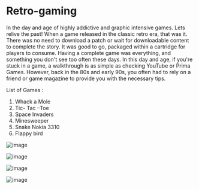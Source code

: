 # Retro-gaming
In the day and age of highly addictive and graphic intensive games. Lets relive the past!
When a game released in the classic retro era, that was it. There was no need to download a patch or wait for downloadable content to complete the story.
It was good to go, packaged within a cartridge for players to consume. Having a complete game was everything, and something you don't see too often these days.
In this day and age, if you're stuck in a game, a walkthrough is as simple as checking YouTube or Prima Games. However, back in the 80s and early 90s, you often had to rely on a friend or game magazine to provide you with the necessary tips.

List of Games :

1. Whack a Mole  
2. Tic- Tac –Toe  
3. Space Invaders  
4. Minesweeper
5. Snake Nokia 3310
6. Flappy bird

![image](https://user-images.githubusercontent.com/88978764/140696489-e99c9d8f-88e8-4c51-a04c-3a5146de7b38.png)

![image](https://user-images.githubusercontent.com/88978764/140696731-65364695-5162-4896-b3c7-70f2073f9af7.png)

![image](https://user-images.githubusercontent.com/88978764/140696892-5a08bbef-dd5e-4e0a-89c6-3e0a5b1626b2.png)

![image](https://user-images.githubusercontent.com/88978764/140696994-bda48a98-96b2-4c05-ad39-1497c354baff.png)
